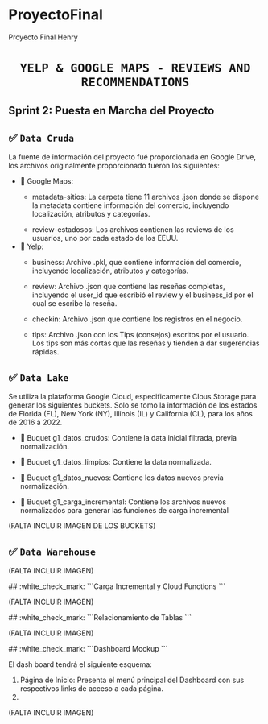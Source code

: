 # ProyectoFinal
Proyecto Final Henry
# <h1 align="center">**`YELP & GOOGLE MAPS - REVIEWS AND RECOMMENDATIONS`**</h1>


## ​Sprint 2: Puesta en Marcha del Proyecto


## :white_check_mark: ```Data Cruda ```
La fuente de información del proyecto fué proporcionada en Google Drive, los archivos originalmente proporcionado fueron los siguientes: </p>

- 📁 Google Maps:</p>
  - metadata-sitios: La carpeta tiene 11 archivos .json donde se dispone la metadata contiene información del comercio, incluyendo localización, atributos y categorías.</p>
  - review-estadosos: Los archivos contienen las reviews de los usuarios, uno por cada estado de los EEUU.
- 📁 Yelp:</p>
  - business: Archivo .pkl, que contiene información del comercio, incluyendo localización, atributos y categorías.</p>
  - review: Archivo .json que contiene las reseñas completas, incluyendo el user_id que escribió el review y el business_id por el cual se escribe la reseña.  </p>
  - checkin: Archivo .json que contiene los registros en el negocio.</p>
  - tips: Archivo .json con los Tips (consejos) escritos por el usuario. Los tips son más cortas que las reseñas y tienden a dar sugerencias rápidas.</p>
    
## :white_check_mark: ```Data Lake ```

Se utiliza la plataforma Google Cloud, especificamente Clous Storage para generar los siguientes buckets.
Solo se tomo la información de los estados de Florida (FL), New York (NY), Illinois (IL) y California (CL), para los años de 2016 a 2022. </p>

- 💾 Buquet g1_datos_crudos: Contiene la data inicial filtrada, previa normalización. </p>
- 💾 Buquet g1_datos_limpios: Contiene la data normalizada. </p>
- 💾 Buquet g1_datos_nuevos: Contiene los datos nuevos previa normalización. </p>
- 💾 Buquet g1_carga_incremental: Contiene los archivos nuevos normalizados para generar las funciones de carga incremental </p>
  
  </p>
(FALTA INCLUIR IMAGEN DE LOS BUCKETS)

## :white_check_mark: ```Data Warehouse ```
</p>
(FALTA INCLUIR IMAGEN)
</p>
## :white_check_mark: ```Carga Incremental y Cloud Functions ```
</p>
(FALTA INCLUIR IMAGEN)
</p>
## :white_check_mark: ```Relacionamiento de Tablas ```
</p>
</p>
(FALTA INCLUIR IMAGEN)
</p>
## :white_check_mark: ```Dashboard Mockup  ```
  </p>
El dash board tendrá el siguiente esquema:

1. Página de Inicio: Presenta el menú principal del Dashboard con sus respectivos links de acceso a cada página.
2. 
  (FALTA INCLUIR IMAGEN)
  </p>
  </p>
  

